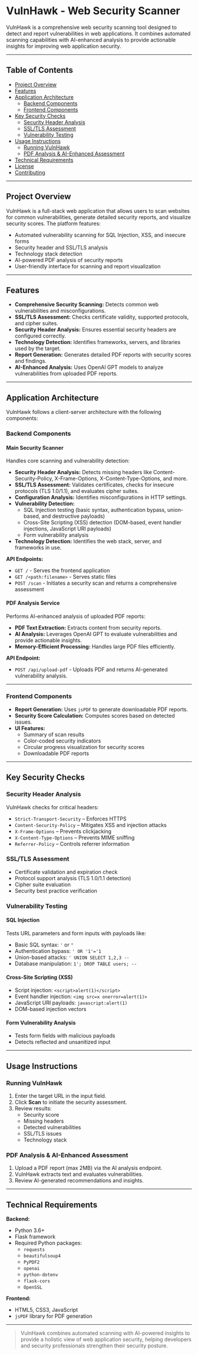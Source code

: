 # VulnHawk - Web Security Scanner

VulnHawk is a comprehensive web security scanning tool designed to detect and report vulnerabilities in web applications. It combines automated scanning capabilities with AI-enhanced analysis to provide actionable insights for improving web application security.

---

## Table of Contents

- [Project Overview](#project-overview)
- [Features](#features)
- [Application Architecture](#application-architecture)
  - [Backend Components](#backend-components)
  - [Frontend Components](#frontend-components)
- [Key Security Checks](#key-security-checks)
  - [Security Header Analysis](#security-header-analysis)
  - [SSL/TLS Assessment](#ssltls-assessment)
  - [Vulnerability Testing](#vulnerability-testing)
- [Usage Instructions](#usage-instructions)
  - [Running VulnHawk](#running-vulnhawk)
  - [PDF Analysis & AI-Enhanced Assessment](#pdf-analysis--ai-enhanced-assessment)
- [Technical Requirements](#technical-requirements)
- [License](#license)
- [Contributing](#contributing)

---

## Project Overview

VulnHawk is a full-stack web application that allows users to scan websites for common vulnerabilities, generate detailed security reports, and visualize security scores. The platform features:

- Automated vulnerability scanning for SQL Injection, XSS, and insecure forms
- Security header and SSL/TLS analysis
- Technology stack detection
- AI-powered PDF analysis of security reports
- User-friendly interface for scanning and report visualization

---

## Features

- **Comprehensive Security Scanning:** Detects common web vulnerabilities and misconfigurations.
- **SSL/TLS Assessment:** Checks certificate validity, supported protocols, and cipher suites.
- **Security Header Analysis:** Ensures essential security headers are configured correctly.
- **Technology Detection:** Identifies frameworks, servers, and libraries used by the target.
- **Report Generation:** Generates detailed PDF reports with security scores and findings.
- **AI-Enhanced Analysis:** Uses OpenAI GPT models to analyze vulnerabilities from uploaded PDF reports.

---

## Application Architecture

VulnHawk follows a client-server architecture with the following components:

### Backend Components

#### Main Security Scanner

Handles core scanning and vulnerability detection:

- **Security Header Analysis:** Detects missing headers like Content-Security-Policy, X-Frame-Options, X-Content-Type-Options, and more.
- **SSL/TLS Assessment:** Validates certificates, checks for insecure protocols (TLS 1.0/1.1), and evaluates cipher suites.
- **Configuration Analysis:** Identifies misconfigurations in HTTP settings.
- **Vulnerability Detection:**
  - SQL Injection testing (basic syntax, authentication bypass, union-based, and destructive payloads)
  - Cross-Site Scripting (XSS) detection (DOM-based, event handler injections, JavaScript URI payloads)
  - Form vulnerability analysis
- **Technology Detection:** Identifies the web stack, server, and frameworks in use.

**API Endpoints:**

- `GET /` - Serves the frontend application
- `GET /<path:filename>` - Serves static files
- `POST /scan` - Initiates a security scan and returns a comprehensive assessment

#### PDF Analysis Service

Performs AI-enhanced analysis of uploaded PDF reports:

- **PDF Text Extraction:** Extracts content from security reports.
- **AI Analysis:** Leverages OpenAI GPT to evaluate vulnerabilities and provide actionable insights.
- **Memory-Efficient Processing:** Handles large PDF files efficiently.

**API Endpoint:**

- `POST /api/upload-pdf` - Uploads PDF and returns AI-generated vulnerability analysis.

---

### Frontend Components

- **Report Generation:** Uses `jsPDF` to generate downloadable PDF reports.
- **Security Score Calculation:** Computes scores based on detected issues.
- **UI Features:**
  - Summary of scan results
  - Color-coded security indicators
  - Circular progress visualization for security scores
  - Downloadable PDF reports

---

## Key Security Checks

### Security Header Analysis

VulnHawk checks for critical headers:

- `Strict-Transport-Security` – Enforces HTTPS
- `Content-Security-Policy` – Mitigates XSS and injection attacks
- `X-Frame-Options` – Prevents clickjacking
- `X-Content-Type-Options` – Prevents MIME sniffing
- `Referrer-Policy` – Controls referrer information

### SSL/TLS Assessment

- Certificate validation and expiration check
- Protocol support analysis (TLS 1.0/1.1 detection)
- Cipher suite evaluation
- Security best practice verification

### Vulnerability Testing

#### SQL Injection

Tests URL parameters and form inputs with payloads like:

- Basic SQL syntax: `'` or `"`
- Authentication bypass: `' OR '1'='1`
- Union-based attacks: `' UNION SELECT 1,2,3 --`
- Database manipulation: `1'; DROP TABLE users; --`

#### Cross-Site Scripting (XSS)

- Script injection: `<script>alert(1)</script>`
- Event handler injection: `<img src=x onerror=alert(1)>`
- JavaScript URI payloads: `javascript:alert(1)`
- DOM-based injection vectors

#### Form Vulnerability Analysis

- Tests form fields with malicious payloads
- Detects reflected and unsanitized input

---

## Usage Instructions

### Running VulnHawk

1. Enter the target URL in the input field.
2. Click **Scan** to initiate the security assessment.
3. Review results:
   - Security score
   - Missing headers
   - Detected vulnerabilities
   - SSL/TLS issues
   - Technology stack

### PDF Analysis & AI-Enhanced Assessment

1. Upload a PDF report (max 2MB) via the AI analysis endpoint.
2. VulnHawk extracts text and evaluates vulnerabilities.
3. Review AI-generated recommendations and insights.

---

## Technical Requirements

**Backend:**

- Python 3.6+
- Flask framework
- Required Python packages:
  - `requests`
  - `beautifulsoup4`
  - `PyPDF2`
  - `openai`
  - `python-dotenv`
  - `flask-cors`
  - `OpenSSL`

**Frontend:**

- HTML5, CSS3, JavaScript
- `jsPDF` library for PDF generation

---


> VulnHawk combines automated scanning with AI-powered insights to provide a holistic view of web application security, helping developers and security professionals strengthen their security posture.
